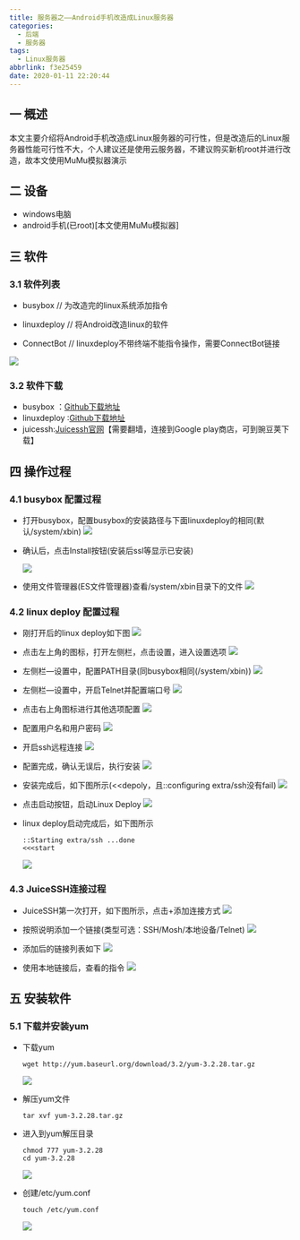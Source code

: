```yaml
---
title: 服务器之——Android手机改造成Linux服务器
categories:
  - 后端
  - 服务器
tags:
  - Linux服务器
abbrlink: f3e25459
date: 2020-01-11 22:20:44
---
```

## 一 概述
本文主要介绍将Android手机改造成Linux服务器的可行性，但是改造后的Linux服务器性能可行性不大，个人建议还是使用云服务器，不建议购买新机root并进行改造，故本文使用MuMu模拟器演示  

<!--more-->

## 二 设备

* windows电脑
* android手机(已root)[本文使用MuMu模拟器]

## 三 软件

### 3.1 软件列表

* busybox       //  为改造完的linux系统添加指令

* linuxdeploy   //  将Android改造linux的软件
* ConnectBot   // linuxdeploy不带终端不能指令操作，需要ConnectBot链接

![][4]

### 3.2 软件下载

* busybox ：[Github下载地址][1]
* linuxdeploy :[Github下载地址][2]
* juicessh:[Juicessh官网][3]【需要翻墙，连接到Google play商店，可到豌豆荚下载】

## 四 操作过程

### 4.1 busybox 配置过程

* 打开busybox，配置busybox的安装路径与下面linuxdeploy的相同(默认/system/xbin)
![][5]

* 确认后，点击Install按钮(安装后ssl等显示已安装)

  ![][6]

* 使用文件管理器(ES文件管理器)查看/system/xbin目录下的文件
![][7]

### 4.2 linux deploy 配置过程

* 刚打开后的linux deploy如下图
![][8]

* 点击左上角的图标，打开左侧栏，点击设置，进入设置选项
![][9]

* 左侧栏—设置中，配置PATH目录(同busybox相同(/system/xbin))
![][10]
*  左侧栏—设置中，开启Telnet并配置端口号
![][11]

* 点击右上角图标进行其他选项配置
![][12]
* 配置用户名和用户密码
![][13]

* 开启ssh远程连接
![][14]

* 配置完成，确认无误后，执行安装
![][15]

* 安装完成后，如下图所示(<<depoly，且::configuring extra/ssh没有fail)
![][16]
* 点击启动按钮，启动Linux Deploy
![][17]

* linux deploy启动完成后，如下图所示

  ```
  ::Starting extra/ssh ...done
  <<<start
  ```

  ![][18]

### 4.3 JuiceSSH连接过程

* JuiceSSH第一次打开，如下图所示，点击+添加连接方式
![][19]

* 按照说明添加一个链接(类型可选：SSH/Mosh/本地设备/Telnet)
![][20]

* 添加后的链接列表如下
![][21]
* 使用本地链接后，查看的指令
![][22]

## 五 安装软件

### 5.1 下载并安装yum

* 下载yum

  ```
  wget http://yum.baseurl.org/download/3.2/yum-3.2.28.tar.gz
  ```

  ![][23]

* 解压yum文件

  ```
  tar xvf yum-3.2.28.tar.gz
  ```

* 进入到yum解压目录

  ```
  chmod 777 yum-3.2.28
  cd yum-3.2.28
  ```

  ![][24]

* 创建/etc/yum.conf

  ```
  touch /etc/yum.conf
  ```

  ![][25]



[1]:https://github.com/meefik/busybox/releases
[2]: https://github.com/meefik/linuxdeploy/releases
[3]:https://www.juicessh.com/
[4]:https://cdn.jsdelivr.net/gh/pgzxc/CDN/blog-image//service-android-software-list.png
[5]:https://cdn.jsdelivr.net/gh/pgzxc/CDN/blog-image//busy-install-path.png
[6]:https://cdn.jsdelivr.net/gh/pgzxc/CDN/blog-image//busy-install-ssh-helper.png
[7]:https://cdn.jsdelivr.net/gh/pgzxc/CDN/blog-image//busy-xbin-cmders.png
[8]:https://cdn.jsdelivr.net/gh/pgzxc/CDN/blog-image//linux-deploy-open.png
[9]:https://cdn.jsdelivr.net/gh/pgzxc/CDN/blog-image//linux-deploy-left-setting-open.png
[10]:https://cdn.jsdelivr.net/gh/pgzxc/CDN/blog-image//linux-deploy-path-add-xbin.png
[11]:https://cdn.jsdelivr.net/gh/pgzxc/CDN/blog-image//linux-deploy-telnet-port-23.png
[12]:https://cdn.jsdelivr.net/gh/pgzxc/CDN/blog-image//linux-deploy-main-seting.png
[13]:https://cdn.jsdelivr.net/gh/pgzxc/CDN/blog-image//linux-deploy-main-change-password.png
[14]:https://cdn.jsdelivr.net/gh/pgzxc/CDN/blog-image//linux-deploy-main-ssh-open.png
[15]:https://cdn.jsdelivr.net/gh/pgzxc/CDN/blog-image//linux-deploy-install-start.png
[16]:https://cdn.jsdelivr.net/gh/pgzxc/CDN/blog-image//linux-depoly-install-depoly-finish.png
[17]:https://cdn.jsdelivr.net/gh/pgzxc/CDN/blog-image//linux-deploy-start.png
[18]:https://cdn.jsdelivr.net/gh/pgzxc/CDN/blog-image//linux-deploy-start-finish.png
[19]:https://cdn.jsdelivr.net/gh/pgzxc/CDN/blog-image//juicessh-first-open.png
[20]:https://cdn.jsdelivr.net/gh/pgzxc/CDN/blog-image//juicessh-new-link.png
[21]:https://cdn.jsdelivr.net/gh/pgzxc/CDN/blog-image//juice-link-list.png
[22]:https://cdn.jsdelivr.net/gh/pgzxc/CDN/blog-image//juice-local-dir.png
[23]:https://cdn.jsdelivr.net/gh/pgzxc/CDN/blog-image//juicessh-download-yum.png
[24]:https://cdn.jsdelivr.net/gh/pgzxc/CDN/blog-image//juicessh-cd-yum.png
[25]:https://cdn.jsdelivr.net/gh/pgzxc/CDN/blog-image//juice-touch-ect-yumconf.png
